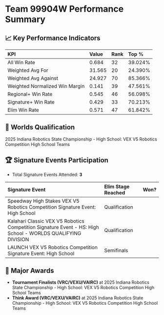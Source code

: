 # Team 99904W Performance Summary

## 📈 Key Performance Indicators
| KPI | Value | Rank | Top % |
|:---|:-----|:----|:------|
| All Win Rate | 0.684 | 32 | 39.024% |
| Weighted Avg For | 31.565 | 20 | 24.390% |
| Weighted Avg Against | 24.927 | 70 | 85.366% |
| Weighted Normalized Win Margin | 0.141 | 39 | 47.561% |
| Regional+ Win Rate | 0.545 | 46 | 56.098% |
| Signature+ Win Rate | 0.429 | 33 | 70.213% |
| Elim Win Rate | 0.571 | 47 | 61.842% |


## 🎯 Worlds Qualification
2025 Indiana Robotics State Championship - High School: VEX V5 Robotics Competition High School Teams

## 🏆 Signature Events Participation
- Total Signature Events Attended: **3**

| Signature Event | Elim Stage Reached | Won? |
|:----------------|:-------------------|:----|
| Speedway High Stakes VEX V5 Robotics Competition Signature Event: High School | Qualification |  |
| Kalahari Classic VEX V5 Robotics Competition Signature Event - HS: High School - WORLDS QUALIFYING DIVISION | Qualification |  |
| LAUNCH VEX V5 Robotics Competition Signature Event: High School | Semifinals |  |


## 🥇 Major Awards
- **Tournament Finalists (VRC/VEXU/VAIRC)** at 2025 Indiana Robotics State Championship - High School: VEX V5 Robotics Competition High School Teams
- **Think Award (VRC/VEXU/VAIRC)** at 2025 Indiana Robotics State Championship - High School: VEX V5 Robotics Competition High School Teams

